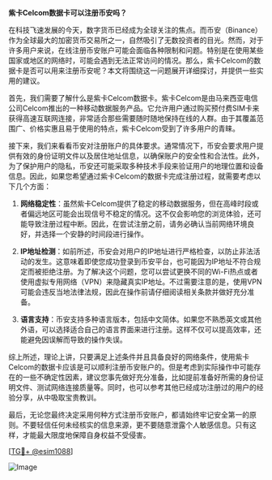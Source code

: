 **紫卡Celcom数据卡可以注册币安吗？**

在科技飞速发展的今天，数字货币已经成为全球关注的焦点。而币安（Binance）作为全球最大的加密货币交易所之一，自然吸引了无数投资者的目光。然而，对于许多用户来说，在线注册币安账户可能会面临各种限制和问题。特别是在使用某些国家或地区的网络时，可能会遇到无法正常访问的情况。那么，紫卡Celcom的数据卡是否可以用来注册币安呢？本文将围绕这一问题展开详细探讨，并提供一些实用的建议。

首先，我们需要了解什么是紫卡Celcom数据卡。紫卡Celcom是由马来西亚电信公司Celcom推出的一种移动数据服务产品。它允许用户通过购买预付费SIM卡来获得高速互联网连接，非常适合那些需要随时随地保持在线的人群。由于其覆盖范围广、价格实惠且易于使用的特点，紫卡Celcom受到了许多用户的青睐。

接下来，我们来看看币安对注册账户的具体要求。通常情况下，币安会要求用户提供有效的身份证明文件以及居住地址信息，以确保账户的安全性和合法性。此外，为了保护用户的隐私，币安还可能采取多种技术手段来验证用户的地理位置和设备信息。因此，如果您希望通过紫卡Celcom的数据卡完成注册过程，就需要考虑以下几个方面：

1. **网络稳定性**：虽然紫卡Celcom提供了稳定的移动数据服务，但在高峰时段或者偏远地区可能会出现信号不稳定的情况。这不仅会影响您的浏览体验，还可能导致注册过程中断。因此，在尝试注册之前，请务必确认当前网络环境良好，并选择一个安静的时间段进行操作。

2. **IP地址检测**：如前所述，币安会对用户的IP地址进行严格检查，以防止非法活动的发生。这意味着即使您成功登录到币安平台，也可能因为IP地址不符合规定而被拒绝注册。为了解决这个问题，您可以尝试更换不同的Wi-Fi热点或者使用虚拟专用网络（VPN）来隐藏真实IP地址。不过需要注意的是，使用VPN可能会违反当地法律法规，因此在操作前请仔细阅读相关条款并做好充分准备。

3. **语言支持**：币安支持多种语言版本，包括中文简体。如果您不熟悉英文或其他外语，可以选择适合自己的语言界面来进行注册。这样不仅可以提高效率，还能避免因误解而导致的操作失误。

综上所述，理论上讲，只要满足上述条件并且具备良好的网络条件，使用紫卡Celcom的数据卡应该是可以顺利注册币安账户的。但是考虑到实际操作中可能存在的一些不确定性因素，建议您事先做好充分准备，比如提前准备好所需的身份证明文件、测试网络连接质量等。同时，也可以参考其他已经成功注册过的用户的经验分享，从中吸取宝贵教训。

最后，无论您最终决定采用何种方式注册币安账户，都请始终牢记安全第一的原则。不要轻信任何未经核实的信息来源，更不要随意泄露个人敏感信息。只有这样，才能最大限度地保障自身权益不受侵害。

[[TG💪+ @esim1088](https://t.me/s/esim1088)]

![Image](https://i.postimg.cc/4NQfJmqS/Snipaste-2025-05-13-00-14-12.png)